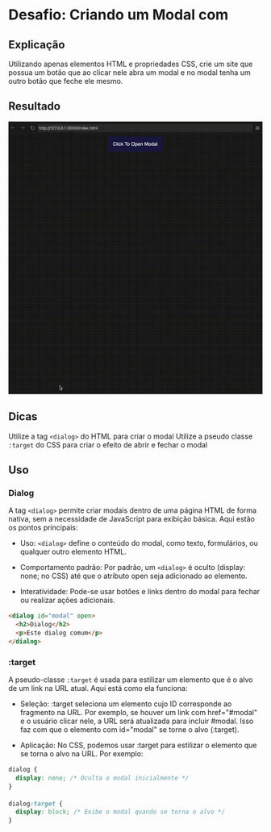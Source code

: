 # Desafio: Criando um Modal com <dialog> e :target

## Explicação
Utilizando apenas elementos HTML e propriedades CSS, crie um site que possua um botão que ao clicar nele abra um modal e no modal tenha um outro botão que feche ele mesmo.

## Resultado

![Resultado esperado do exercício](./assets/exemple.gif)

## Dicas

Utilize a tag ```<dialog>``` do HTML para criar o modal
Utilize a pseudo classe ```:target``` do CSS para criar o efeito de abrir e fechar o modal

## Uso

### Dialog

A tag ```<dialog>``` permite criar modais dentro de uma página HTML de forma nativa, sem a necessidade de JavaScript para exibição básica. Aqui estão os pontos principais:

- Uso: ```<dialog>``` define o conteúdo do modal, como texto, formulários, ou qualquer outro elemento HTML.

- Comportamento padrão: Por padrão, um ```<dialog>``` é oculto (display: none; no CSS) até que o atributo open seja adicionado ao elemento.

- Interatividade: Pode-se usar botões e links dentro do modal para fechar ou realizar ações adicionais.

````html
<dialog id="modal" open>
  <h2>Dialog</h2>
  <p>Este dialog comum</p>
</dialog>
````

### :target

A pseudo-classe ```:target``` é usada para estilizar um elemento que é o alvo de um link na URL atual. Aqui está como ela funciona:

- Seleção: :target seleciona um elemento cujo ID corresponde ao fragmento na URL. Por exemplo, se houver um link com href="#modal" e o usuário clicar nele, a URL será atualizada para incluir #modal. Isso faz com que o elemento com id="modal" se torne o alvo (:target).

- Aplicação: No CSS, podemos usar :target para estilizar o elemento que se torna o alvo na URL. Por exemplo:

````css
dialog {
  display: none; /* Oculta o modal inicialmente */
}

dialog:target {
  display: block; /* Exibe o modal quando se torna o alvo */
}
````